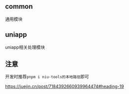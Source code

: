 ## common

通用模块

## uniapp

uniapp相关处理模块

## 注意

开发时推荐`pnpm i niu-tools的本地路径`即可

https://juejin.cn/post/7184392660939964474#heading-19